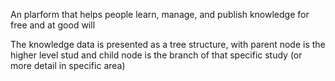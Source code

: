 An plarform that helps people learn, manage, and publish knowledge for free and at good will

The knowledge data is presented as a tree structure, with parent node is the higher level stud and child node is the branch of that specific study (or more detail in specific area)
